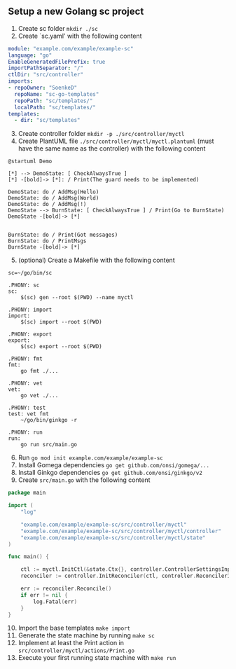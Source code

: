 ## Setup a new Golang sc project

1. Create sc folder `mkdir ./sc`
2. Create `sc.yaml' with the following content
```yaml
module: "example.com/example/example-sc"
language: "go"
EnableGeneratedFilePrefix: true
importPathSeparator: "/"
ctlDir: "src/controller"
imports:
- repoOwner: "SoenkeD"
  repoName: "sc-go-templates"
  repoPath: "sc/templates/"
  localPath: "sc/templates/"
templates:
  - dir: "sc/templates"
```

3. Create controller folder `mkdir -p ./src/controller/myctl`
4. Create PlantUML file `./src/controller/myctl/myctl.plantuml`
(must have the same name as the controller) with the following content
```
@startuml Demo

[*] --> DemoState: [ CheckAlwaysTrue ]
[*] -[bold]-> [*]: / Print(The guard needs to be implemented)

DemoState: do / AddMsg(Hello)
DemoState: do / AddMsg(World)
DemoState: do / AddMsg(!)
DemoState --> BurnState: [ CheckAlwaysTrue ] / Print(Go to BurnState)
DemoState -[bold]-> [*]


BurnState: do / Print(Got messages)
BurnState: do / PrintMsgs
BurnState -[bold]-> [*]
```
5. (optional) Create a Makefile with the following content
```
sc=~/go/bin/sc

.PHONY: sc
sc:
	$(sc) gen --root $(PWD) --name myctl

.PHONY: import
import:
	$(sc) import --root $(PWD)

.PHONY: export
export:
	$(sc) export --root $(PWD)

.PHONY: fmt
fmt:
	go fmt ./...

.PHONY: vet
vet:
	go vet ./...

.PHONY: test
test: vet fmt
	~/go/bin/ginkgo -r

.PHONY: run
run:
	go run src/main.go
```

6. Run `go mod init example.com/example/example-sc`
7. Install Gomega dependencies `go get github.com/onsi/gomega/...`
8. Install Ginkgo dependencies `go get github.com/onsi/ginkgo/v2`
9. Create `src/main.go` with the following content
```go
package main

import (
	"log"

	"example.com/example/example-sc/src/controller/myctl"
	"example.com/example/example-sc/src/controller/myctl/controller"
	"example.com/example/example-sc/src/controller/myctl/state"
)

func main() {

	ctl := myctl.InitCtl(&state.Ctx{}, controller.ControllerSettingsInput{})
	reconciler := controller.InitReconciler(ctl, controller.ReconcilerInput{})

	err := reconciler.Reconcile()
	if err != nil {
		log.Fatal(err)
	}
}
```
10. Import the base templates `make import`
11. Generate the state machine by running `make sc`
12. Implement at least the Print action in `src/controller/myctl/actions/Print.go`
13. Execute your first running state machine with `make run`